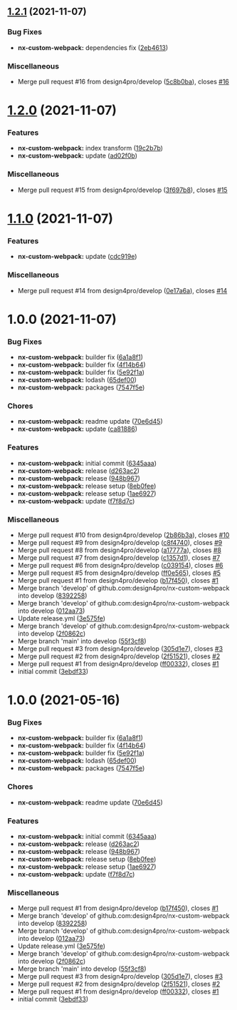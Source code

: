 ## [1.2.1](https://github.com/design4pro/nx/compare/nx-custom-webpack/v1.2.0...nx-custom-webpack/v1.2.1) (2021-11-07)

### Bug Fixes

- **nx-custom-webpack:** dependencies fix ([2eb4613](https://github.com/design4pro/nx/commit/2eb46137b077b075f6671d6f635916fba153237c))

### Miscellaneous

- Merge pull request #16 from design4pro/develop ([5c8b0ba](https://github.com/design4pro/nx/commit/5c8b0ba6d130b354ed0e6ba87903805e1530b4f5)), closes [#16](https://github.com/design4pro/nx/issues/16)

# [1.2.0](https://github.com/design4pro/nx/compare/nx-custom-webpack/v1.1.0...nx-custom-webpack/v1.2.0) (2021-11-07)

### Features

- **nx-custom-webpack:** index transform ([19c2b7b](https://github.com/design4pro/nx/commit/19c2b7b3ed0956ffcffd4d07df793325e793d00c))
- **nx-custom-webpack:** update ([ad02f0b](https://github.com/design4pro/nx/commit/ad02f0b8869e0cdb386bc9bba895595d800a64b4))

### Miscellaneous

- Merge pull request #15 from design4pro/develop ([3f697b8](https://github.com/design4pro/nx/commit/3f697b8db8c2eadfdb13f123cc1e15f68d420bc7)), closes [#15](https://github.com/design4pro/nx/issues/15)

# [1.1.0](https://github.com/design4pro/nx/compare/nx-custom-webpack/v1.0.0...nx-custom-webpack/v1.1.0) (2021-11-07)

### Features

- **nx-custom-webpack:** update ([cdc919e](https://github.com/design4pro/nx/commit/cdc919e1db1368028d6771a9f59b9912a7d939c5))

### Miscellaneous

- Merge pull request #14 from design4pro/develop ([0e17a6a](https://github.com/design4pro/nx/commit/0e17a6a28afdf55c10aabf98a75a0c652e2a8056)), closes [#14](https://github.com/design4pro/nx/issues/14)

# 1.0.0 (2021-11-07)

### Bug Fixes

- **nx-custom-webpack:** builder fix ([6a1a8f1](https://github.com/design4pro/nx/commit/6a1a8f1c483522db147b4fc4838f8c52990ddbfb))
- **nx-custom-webpack:** builder fix ([4f14b64](https://github.com/design4pro/nx/commit/4f14b64ba2e22fabc68a72f8d8d258fef5ec0154))
- **nx-custom-webpack:** builder fix ([5e92f1a](https://github.com/design4pro/nx/commit/5e92f1a4b0229c101ec8bf0703b9fbfe040fb5fa))
- **nx-custom-webpack:** lodash ([65def00](https://github.com/design4pro/nx/commit/65def0005890500d02e8fbd9b72b912fa0292943))
- **nx-custom-webpack:** packages ([7547f5e](https://github.com/design4pro/nx/commit/7547f5eaa1aa77e15074742a67d69d507b09db5f))

### Chores

- **nx-custom-webpack:** readme update ([70e6d45](https://github.com/design4pro/nx/commit/70e6d45b6aef4172d74f6ca752a15c4652e590c4))
- **nx-custom-webpack:** update ([ca81886](https://github.com/design4pro/nx/commit/ca81886af347516ee314ead28745c2f2bb6b458e))

### Features

- **nx-custom-webpack:** initial commit ([6345aaa](https://github.com/design4pro/nx/commit/6345aaa66437b791f8e140bf633a538278c6fcdc))
- **nx-custom-webpack:** release ([d263ac2](https://github.com/design4pro/nx/commit/d263ac2c6964713ba8e0c046c4aac43eb7f98b0f))
- **nx-custom-webpack:** release ([948b967](https://github.com/design4pro/nx/commit/948b96730dc37ff65c44ddccbde6685b19ecafe6))
- **nx-custom-webpack:** release setup ([8eb0fee](https://github.com/design4pro/nx/commit/8eb0fee8d669f0fb15107f0b4de16360cf0ef504))
- **nx-custom-webpack:** release setup ([1ae6927](https://github.com/design4pro/nx/commit/1ae6927572ca0e63d8458a6236cb488dc407a754))
- **nx-custom-webpack:** update ([f7f8d7c](https://github.com/design4pro/nx/commit/f7f8d7c2df97335f81b633c274007b93f837da90))

### Miscellaneous

- Merge pull request #10 from design4pro/develop ([2b86b3a](https://github.com/design4pro/nx/commit/2b86b3a6cebd638fcc7432b0e3c49794332a871a)), closes [#10](https://github.com/design4pro/nx/issues/10)
- Merge pull request #9 from design4pro/develop ([c8f4740](https://github.com/design4pro/nx/commit/c8f47400faef5686c1fe98d31bf9100b387c8e24)), closes [#9](https://github.com/design4pro/nx/issues/9)
- Merge pull request #8 from design4pro/develop ([a17777a](https://github.com/design4pro/nx/commit/a17777a08e808f0d5bfd3e9c19c3c148427963cc)), closes [#8](https://github.com/design4pro/nx/issues/8)
- Merge pull request #7 from design4pro/develop ([c1357d1](https://github.com/design4pro/nx/commit/c1357d15cca8112f99b0890be1a45a4caedbd4e1)), closes [#7](https://github.com/design4pro/nx/issues/7)
- Merge pull request #6 from design4pro/develop ([c039154](https://github.com/design4pro/nx/commit/c039154d646d9208146fec9c36df6a737f478c9c)), closes [#6](https://github.com/design4pro/nx/issues/6)
- Merge pull request #5 from design4pro/develop ([ff0e565](https://github.com/design4pro/nx/commit/ff0e565896789696220106ee032b63aa0b5bd073)), closes [#5](https://github.com/design4pro/nx/issues/5)
- Merge pull request #1 from design4pro/develop ([b17f450](https://github.com/design4pro/nx/commit/b17f450f5c9ce953aa98eecb36007de1bfdd3215)), closes [#1](https://github.com/design4pro/nx/issues/1)
- Merge branch 'develop' of github.com:design4pro/nx-custom-webpack into develop ([8392258](https://github.com/design4pro/nx/commit/839225881c486f980444b701ca44a81f3c0416ea))
- Merge branch 'develop' of github.com:design4pro/nx-custom-webpack into develop ([012aa73](https://github.com/design4pro/nx/commit/012aa73e0562d29c02d4c5aaaa3da676c56110ef))
- Update release.yml ([3e575fe](https://github.com/design4pro/nx/commit/3e575febf5652f760dca18bedb7b8726852c9e75))
- Merge branch 'develop' of github.com:design4pro/nx-custom-webpack into develop ([2f0862c](https://github.com/design4pro/nx/commit/2f0862c45ae765e122f65bc37aef008f6f332921))
- Merge branch 'main' into develop ([55f3cf8](https://github.com/design4pro/nx/commit/55f3cf8e6432af9e777107f900de371ced5bbae5))
- Merge pull request #3 from design4pro/develop ([305d1e7](https://github.com/design4pro/nx/commit/305d1e756c57eeb71e2709a04849236926f8ba58)), closes [#3](https://github.com/design4pro/nx/issues/3)
- Merge pull request #2 from design4pro/develop ([2f51521](https://github.com/design4pro/nx/commit/2f51521673f0af573a3c49540dd7dfe4e9d687e5)), closes [#2](https://github.com/design4pro/nx/issues/2)
- Merge pull request #1 from design4pro/develop ([ff00332](https://github.com/design4pro/nx/commit/ff00332a8d49092a74c188d8be328a553308a172)), closes [#1](https://github.com/design4pro/nx/issues/1)
- initial commit ([3ebdf33](https://github.com/design4pro/nx/commit/3ebdf332d76b43da6ace33909d0df6f3f78d9552))

# 1.0.0 (2021-05-16)

### Bug Fixes

- **nx-custom-webpack:** builder fix ([6a1a8f1](https://github.com/design4pro/nx/commit/6a1a8f1c483522db147b4fc4838f8c52990ddbfb))
- **nx-custom-webpack:** builder fix ([4f14b64](https://github.com/design4pro/nx/commit/4f14b64ba2e22fabc68a72f8d8d258fef5ec0154))
- **nx-custom-webpack:** builder fix ([5e92f1a](https://github.com/design4pro/nx/commit/5e92f1a4b0229c101ec8bf0703b9fbfe040fb5fa))
- **nx-custom-webpack:** lodash ([65def00](https://github.com/design4pro/nx/commit/65def0005890500d02e8fbd9b72b912fa0292943))
- **nx-custom-webpack:** packages ([7547f5e](https://github.com/design4pro/nx/commit/7547f5eaa1aa77e15074742a67d69d507b09db5f))

### Chores

- **nx-custom-webpack:** readme update ([70e6d45](https://github.com/design4pro/nx/commit/70e6d45b6aef4172d74f6ca752a15c4652e590c4))

### Features

- **nx-custom-webpack:** initial commit ([6345aaa](https://github.com/design4pro/nx/commit/6345aaa66437b791f8e140bf633a538278c6fcdc))
- **nx-custom-webpack:** release ([d263ac2](https://github.com/design4pro/nx/commit/d263ac2c6964713ba8e0c046c4aac43eb7f98b0f))
- **nx-custom-webpack:** release ([948b967](https://github.com/design4pro/nx/commit/948b96730dc37ff65c44ddccbde6685b19ecafe6))
- **nx-custom-webpack:** release setup ([8eb0fee](https://github.com/design4pro/nx/commit/8eb0fee8d669f0fb15107f0b4de16360cf0ef504))
- **nx-custom-webpack:** release setup ([1ae6927](https://github.com/design4pro/nx/commit/1ae6927572ca0e63d8458a6236cb488dc407a754))
- **nx-custom-webpack:** update ([f7f8d7c](https://github.com/design4pro/nx/commit/f7f8d7c2df97335f81b633c274007b93f837da90))

### Miscellaneous

- Merge pull request #1 from design4pro/develop ([b17f450](https://github.com/design4pro/nx/commit/b17f450f5c9ce953aa98eecb36007de1bfdd3215)), closes [#1](https://github.com/design4pro/nx/issues/1)
- Merge branch 'develop' of github.com:design4pro/nx-custom-webpack into develop ([8392258](https://github.com/design4pro/nx/commit/839225881c486f980444b701ca44a81f3c0416ea))
- Merge branch 'develop' of github.com:design4pro/nx-custom-webpack into develop ([012aa73](https://github.com/design4pro/nx/commit/012aa73e0562d29c02d4c5aaaa3da676c56110ef))
- Update release.yml ([3e575fe](https://github.com/design4pro/nx/commit/3e575febf5652f760dca18bedb7b8726852c9e75))
- Merge branch 'develop' of github.com:design4pro/nx-custom-webpack into develop ([2f0862c](https://github.com/design4pro/nx/commit/2f0862c45ae765e122f65bc37aef008f6f332921))
- Merge branch 'main' into develop ([55f3cf8](https://github.com/design4pro/nx/commit/55f3cf8e6432af9e777107f900de371ced5bbae5))
- Merge pull request #3 from design4pro/develop ([305d1e7](https://github.com/design4pro/nx/commit/305d1e756c57eeb71e2709a04849236926f8ba58)), closes [#3](https://github.com/design4pro/nx/issues/3)
- Merge pull request #2 from design4pro/develop ([2f51521](https://github.com/design4pro/nx/commit/2f51521673f0af573a3c49540dd7dfe4e9d687e5)), closes [#2](https://github.com/design4pro/nx/issues/2)
- Merge pull request #1 from design4pro/develop ([ff00332](https://github.com/design4pro/nx/commit/ff00332a8d49092a74c188d8be328a553308a172)), closes [#1](https://github.com/design4pro/nx/issues/1)
- initial commit ([3ebdf33](https://github.com/design4pro/nx/commit/3ebdf332d76b43da6ace33909d0df6f3f78d9552))
